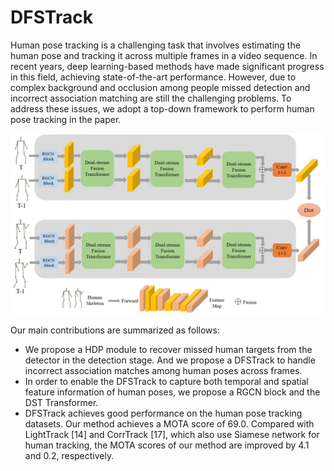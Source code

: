 # DFSTrack
Human pose tracking is a challenging task that involves estimating the human pose and tracking it across multiple frames in a video sequence. In recent years, deep learning-based methods have made significant progress in this field, achieving state-of-the-art performance. However, due to complex background and occlusion among people missed detection and incorrect association matching are still the challenging problems. To address these issues, we adopt a top-down framework to perform human pose tracking in the paper.

![image](https://github.com/yhtian2023/DFSTrack/blob/main/img-folder/dfstrack.jpg)<br />

Our main contributions are summarized as follows:
* We propose a HDP module to recover missed human targets from the detector in the detection stage. And we propose a DFSTrack to handle incorrect association matches among human poses across frames.
* In order to enable the DFSTrack to capture both temporal and spatial feature information of human poses, we propose a RGCN block and the DST Transformer.
* DFSTrack achieves good performance on the human pose tracking datasets. Our method achieves a MOTA score of 69.0. Compared with LightTrack [​14​] and CorrTrack [​17​], which also use Siamese network for human tracking, the MOTA scores of our method are improved by 4.1 and 0.2, respectively.
